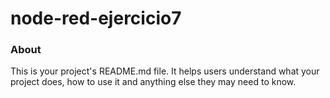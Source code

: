 node-red-ejercicio7
===================

### About

This is your project's README.md file. It helps users understand what your
project does, how to use it and anything else they may need to know.